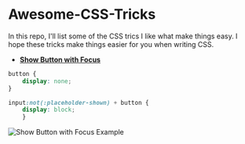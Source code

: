 # Awesome-CSS-Tricks
In this repo, I'll list some of the CSS trics I like what make things easy.
I hope these tricks make things easier for you when writing CSS.


- [**Show Button with Focus**](https://github.com/dmrdvn/Awesome-CSS-Tricks)
```CSS
button {
    display: none;
}

input:not(:placeholder-shown) + button {
    display: block;
    }
```
![Show Button with Focus Example](Awesome-CSS-Tricks/ShowButtonWithFocus.gif)

